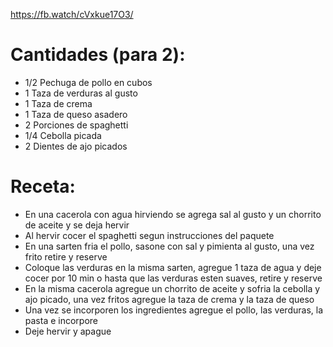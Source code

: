 https://fb.watch/cVxkue17O3/

# Cantidades (para 2):

- 1/2 Pechuga de pollo en cubos
- 1 Taza de verduras al gusto
- 1 Taza de crema
- 1 Taza de queso asadero
- 2 Porciones de spaghetti
- 1/4 Cebolla picada
- 2 Dientes de ajo picados

# Receta:

- En una cacerola con agua hirviendo se agrega sal al gusto y un chorrito de aceite y se deja hervir
- Al hervir cocer el spaghetti segun instrucciones del paquete
- En una sarten fria el pollo, sasone con sal y pimienta al gusto, una vez frito retire y reserve
- Coloque las verduras en la misma sarten, agregue 1 taza de agua y deje cocer por 10 min o hasta que las verduras esten suaves, retire y reserve
- En la misma cacerola agregue un chorrito de aceite y sofria la cebolla y ajo picado, una vez fritos agregue la taza de crema y la taza de queso
- Una vez se incorporen los ingredientes agregue el pollo, las verduras, la pasta e incorpore
- Deje hervir y apague
